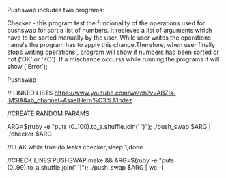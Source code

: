 Pushswap includes two programs:

Checker - this program test the funcionality of the operations used for pushswap for sort a list of numbers.
It recieves a list of arguments which have to be sorted manually by the user. While user writes the operations name's
the program has to apply this change.Therefore, when user finally stops writing operations , program will show if numbers had been sorted or not.('OK' or 'KO'). If a mischance occurss while running the programs it will show ('Error');

Pushswap - 



// LINKED LISTS
https://www.youtube.com/watch?v=ABZIs-lMSlA&ab_channel=AsaelHern%C3%A1ndez

//CREATE RANDOM PARAMS

ARG=$(ruby -e "puts (0..100).to_a.shuffle.join(' ')");  ./push_swap $ARG | ./checker $ARG

//LEAK
while true:do leaks checker;sleep 1;done

//CHECK LINES PUSHSWAP
make && ARG=$(ruby -e "puts (0..99).to_a.shuffle.join(' ')");  ./push_swap $ARG | wc -l